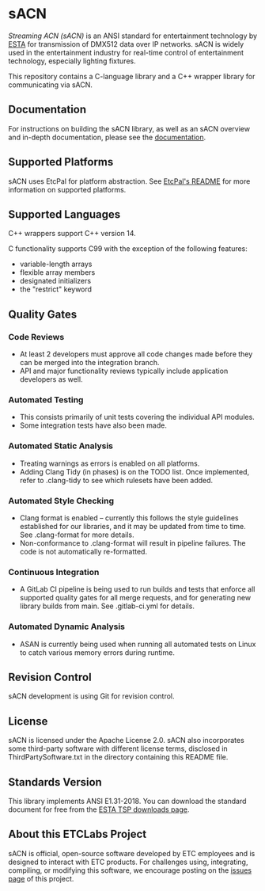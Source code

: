 # sACN

*Streaming ACN (sACN)* is an ANSI standard for entertainment technology by
[ESTA](http://tsp.esta.org) for transmission of DMX512 data over IP networks. sACN is widely used
in the entertainment industry for real-time control of entertainment technology, especially
lighting fixtures.

This repository contains a C-language library and a C++ wrapper library for communicating via sACN.

## Documentation

For instructions on building the sACN library, as well as an sACN overview and in-depth
documentation, please see the [documentation](https://etclabs.github.io/sACNDocs).

## Supported Platforms

sACN uses EtcPal for platform abstraction.  See [EtcPal's README](https://github.com/ETCLabs/EtcPal#readme) for more information on supported platforms.

## Supported Languages

C++ wrappers support C++ version 14.

C functionality supports C99 with the exception of the following features:

* variable-length arrays
* flexible array members
* designated initializers
* the "restrict" keyword

## Quality Gates

### Code Reviews

* At least 2 developers must approve all code changes made before they can be merged into the integration branch.
* API and major functionality reviews typically include application developers as well.

### Automated Testing

* This consists primarily of unit tests covering the individual API modules.
* Some integration tests have also been made.

### Automated Static Analysis

* Treating warnings as errors is enabled on all platforms.
* Adding Clang Tidy (in phases) is on the TODO list. Once implemented, refer to
.clang-tidy to see which rulesets have been added.

### Automated Style Checking

* Clang format is enabled – currently this follows the style guidelines established for our libraries,
 and it may be updated from time to time. See .clang-format for more details.
* Non-conformance to .clang-format will result in pipeline failures.  The code is not automatically re-formatted.

### Continuous Integration

* A GitLab CI pipeline is being used to run builds and tests that enforce all supported quality gates for all merge
requests, and for generating new library builds from main. See .gitlab-ci.yml for details.

### Automated Dynamic Analysis

* ASAN is currently being used when running all automated tests on Linux to catch various memory errors during runtime.

## Revision Control

sACN development is using Git for revision control.

## License

sACN is licensed under the Apache License 2.0. sACN also incorporates some third-party software
with different license terms, disclosed in ThirdPartySoftware.txt in the directory containing this
README file.

## Standards Version

This library implements ANSI E1.31-2018. You can download the standard document for free from the
[ESTA TSP downloads page](https://tsp.esta.org/tsp/documents/published_docs.php).

## About this ETCLabs Project

sACN is official, open-source software developed by ETC employees and is designed to interact with
ETC products. For challenges using, integrating, compiling, or modifying this software, we
encourage posting on the [issues page](https://github.com/ETCLabs/sACN/issues) of this project.

